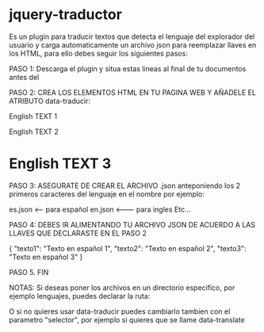 jquery-traductor
================

Es un plugin para traducir textos que detecta el lenguaje del explorador del usuario y carga automaticamente un archivo json para reemplazar llaves en los HTML, para ello debes seguir los siguientes pasos:

PASO 1: Descarga el plugin y situa estas lineas al final de tu documentos antes del </body>

<script src="//ajax.googleapis.com/ajax/libs/jquery/1.11.1/jquery.min.js"></script>
<script type="text/javascript" src="jquery-traductor.js"></script>
<script>
  (function() {
    $("body").jquery_traductor();
  })();
</script>


PASO 2: CREA LOS ELEMENTOS HTML EN TU PAGINA WEB Y AÑADELE EL ATRIBUTO data-traducir:

<div data-traducir="texto1">English TEXT 1</div>
<p data-traducir="texto2">English TEXT 2</p>
<h1 data-traducir="texto3">English TEXT 3</h1>

PASO 3: ASEGURATE DE CREAR EL ARCHIVO .json anteponiendo los 2 primeros caracteres del lenguaje en el nombre por ejemplo:

es.json <-- para español
en.json <--- para ingles
Etc...

PASO 4: DEBES IR ALIMENTANDO TU ARCHIVO JSON DE ACUERDO A LAS LLAVES QUE DECLARASTE EN EL PASO 2 

{
    "texto1": "Texto en español 1",
    "texto2": "Texto en español 2",
    "texto3": "Texto en español 3"
}

PASO 5. FIN

NOTAS:
Si deseas poner los archivos en un directorio especifico, por ejemplo lenguajes, puedes declarar la ruta:

<script>
  (function() {
    $("body").jquery_traductor({
      mi_ruta: "lenguajes/"
    });
  })();
</script>

O si no quieres usar data-traducir puedes cambiarlo tambien con el parametro "selector", por ejemplo si quieres que se llame data-translate

<script>
  (function() {
    $("body").jquery_traductor({
      selector: "translate"
    });
  })();
</script>
